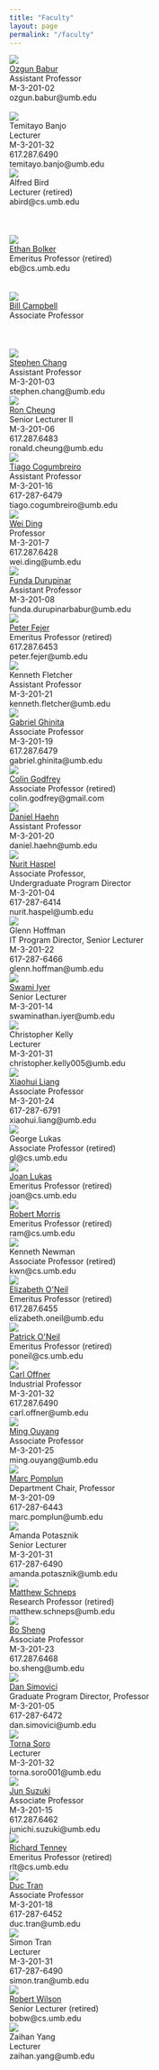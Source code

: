```yaml
---
title: "Faculty"
layout: page
permalink: "/faculty"
---
```


<div class="person">
  <img src="/WEB/images/people/ozgun_babur.jpg"><br>
  <a href="https://www.cs.umb.edu/~ozgun" target=_blank>Ozgun Babur</a><br>
  Assistant Professor<br>
  M-3-201-02<br>
  ozgun.babur@umb.edu<br>
  <br>
</div>
<div class="person">
  <img src="/WEB/images/people/No_Photo_Available.jpg"><br>
  Temitayo Banjo<br>
  Lecturer<br>
  M-3-201-32<br>
  617.287.6490<br>
  temitayo.banjo@umb.edu
</div>
<div class="person">
  <img src="/WEB/images/people/Alfred_Bird.jpg"><br>
  Alfred Bird<br>
  Lecturer (retired)<br>
  abird@cs.umb.edu<br><br>
  <br>
  <br>
</div>
<div class="person">
  <img src="/WEB/images/people/Ethan_Bolker.jpg"><br>
  <a href="http://www.cs.umb.edu/~eb" target=_blank>Ethan Bolker</a><br>
  Emeritus Professor (retired)<br>
  eb@cs.umb.edu<br><br>
  <br>
  
</div>
<div class="person">
  <img src="/WEB/images/people/Bill_Campbell.jpg"><br>
  <a href="	http://www.cs.umb.edu/~wrc" target=_blank>Bill Campbell</a><br>
  Associate Professor<br>
  <br>
  <br>
  <br>
</div>
<div class="person">
  <img src="/WEB/images/people/stephen_chang.jpg"><br>
  <a href="https://www.cs.umb.edu/~stchang/" target=_blank>Stephen Chang</a><br>
  Assistant Professor<br>
  M-3-201-03<br>
  stephen.chang@umb.edu
  
</div>
<div class="person">
  <img src="/WEB/images/people/Ron_Cheung.jpg"><br>
  <a href="http://www.cs.umb.edu/~cheungr" target=_blank>Ron Cheung</a><br>
  Senior Lecturer II<br>
  M-3-201-06<br>
  617.287.6483<br>
  ronald.cheung@umb.edu
</div>
<div class="person">
  <img src="/WEB/images/people/Tiago_Cogumbreiro.jpg"><br>
  <a href="https://cogumbreiro.github.io/" target=_blank>Tiago Cogumbreiro</a><br>
  Assistant Professor<br>
  M-3-201-16<br>
  617-287-6479<br>
  tiago.cogumbreiro@umb.edu
</div>
<div class="person">
  <img src="/WEB/images/people/Wei_Ding.jpg"><br>
  <a href="	http://www.cs.umb.edu/~ding" target=_blank>Wei Ding</a><br>
  Professor<br>
  M-3-201-7<br>
  617.287.6428<br>
  wei.ding@umb.edu
</div>
<div class="person">
  <img src="/WEB/images/people/Funda_Durupinar.jpg"><br>
  <a href="http://www.cs.umb.edu/~fundad" target=_blank>Funda Durupinar</a><br>
  Assistant Professor<br>
  M-3-201-08<br>
  funda.durupinarbabur@umb.edu
</div>
<div class="person">
  <img src="/WEB/images/people/Peter_Fejer.jpg"><br>
  <a href="http://www.cs.umb.edu/~fejer" target=_blank>Peter Fejer</a><br>
  Emeritus Professor (retired)<br>
  617.287.6453<br>
  peter.fejer@umb.edu<br>
</div>
<div class="person">
  <img src="/WEB/images/people/Kenneth_K_Fletcher.jpg"><br>
  Kenneth Fletcher<br>
  Assistant Professor<br>
  M-3-201-21<br>
  kenneth.fletcher@umb.edu
</div>
<div class="person">
  <img src="/WEB/images/people/Gabriel_Ghinita.jpg"><br>
  <a href="http://www.cs.umb.edu/~gghinita/" target=_blank>Gabriel Ghinita</a><br>
  Associate Professor<br>
  M-3-201-19<br>
  617.287.6479<br>
  gabriel.ghinita@umb.edu
</div>
<div class="person">
  <img src="/WEB/images/people/Colin_Godgrey.jpg"><br>
  <a href="	http://www.cs.umb.edu/~cgodfrey" target=_blank>Colin Godfrey</a><br>
  Associate Professor (retired)<br>
  colin.godfrey@gmail.com
</div>
<div class="person">
  <img src="/WEB/images/people/Daniel_Haehn.jpg"><br>
  <a href="http://www.cs.umb.edu/~haehn" target=_blank>Daniel Haehn</a><br>
  Assistant Professor<br>
  M-3-201-20<br>
  daniel.haehn@umb.edu<br>
</div>
<div class="person">
  <img src="/WEB/images/people/Nurit_Haspel.jpg"><br>
  <a href="http://www.cs.umb.edu/~nurith" target=_blank>Nurit Haspel</a><br>
  Associate Professor,<br>
  Undergraduate Program Director<br>
  M-3-201-04<br>
  617-287-6414<br>
  nurit.haspel@umb.edu
</div>
<div class="person">
  <img src="/WEB/images/people/Glenn_Hoffman.jpg"><br>
  Glenn Hoffman<br>
  IT Program Director, Senior Lecturer<br>
  M-3-201-22<br>
  617-287-6466<br>
  glenn.hoffman@umb.edu
</div>
<div class="person">
  <img src="/WEB/images/people/swami.jpg"><br>
  <a href="http://www.cs.umb.edu/~siyer" target=_blank>Swami Iyer</a><br>
  Senior Lecturer<br>
  M-3-201-14<br>
  swaminathan.iyer@umb.edu
</div>
<div class="person">
  <img src="/WEB/images/people/No_Photo_Available.jpg"><br>
  Christopher Kelly<br>
  Lecturer<br>
  M-3-201-31<br>
  christopher.kelly005@umb.edu<br>
</div>
<div class="person">
  <img src="/WEB/images/people/Xiaohui_Liang.jpg"><br>
  <a href="http://www.faculty.umb.edu/xiaohui.liang" target=_blank>Xiaohui Liang</a><br>
  Associate Professor<br>
  M-3-201-24<br>
  617-287-6791<br>
  xiaohui.liang@umb.edu
</div>
<div class="person">
  <img src="/WEB/images/people/No_Photo_Available.jpg"><br>
  George Lukas<br>
  Associate Professor (retired)<br>
  gl@cs.umb.edu
</div>
<div class="person">
  <img src="/WEB/images/people/Joan_Lukas.jpg"><br>
  <a href="http://www.cs.umb.edu/~joan" target=_blank>Joan Lukas</a><br>
  Emeritus Professor (retired)<br>
  joan@cs.umb.edu
</div>
<div class="person">
  <img src="/WEB/images/people/Robert_Morris.jpg"><br>
  <a href="http://www.cs.umb.edu/~ram" target=_blank>Robert Morris</a><br>
  Emeritus Professor (retired)<br>
  ram@cs.umb.edu<br>
</div>
<div class="person">
  <img src="/WEB/images/people/No_Photo_Available.jpg"><br>
  Kenneth Newman<br>
  Associate Professor (retired)<br>
  kwn@cs.umb.edu
</div>
<div class="person">
  <img src="/WEB/images/people/Elizabeth_ONeil.jpg"><br>
  <a href="http://www.cs.umb.edu/~eoneil" target=_blank>Elizabeth O'Neil</a><br>
  Emeritus Professor (retired)<br>
  617.287.6455<br>
  elizabeth.oneil@umb.edu
</div>
<div class="person">
  <img src="/WEB/images/people/Patrick_ONeil.jpg"><br>
  <a href="http://www.cs.umb.edu/~poneil" target=_blank>Patrick O'Neil</a><br>
  Emeritus Professor (retired)<br>
  poneil@cs.umb.edu
</div>
<div class="person">
  <img src="/WEB/images/people/Carl_Offner.jpg"><br>
  <a href="http://www.cs.umb.edu/~offner/" target=_blank>Carl Offner</a><br>
  Industrial Professor<br>
  M-3-201-32<br>
  617.287.6490<br>
  carl.offner@umb.edu
</div>
<div class="person">
  <img src="/WEB/images/people/Ming_Ouyang.jpg"><br>
  <a href="	http://www.cs.umb.edu/~ming/" target=_blank>Ming Ouyang</a><br>
  Associate Professor<br>
  M-3-201-25<br>
  ming.ouyang@umb.edu
</div>
<div class="person">
  <img src="/WEB/images/people/Marc_Pomplun.jpg"><br>
  <a href="http://www.cs.umb.edu/~marc" target=_blank>Marc Pomplun</a><br>
  Department Chair, Professor<br>
  M-3-201-09<br>
  617-287-6443<br>
  marc.pomplun@umb.edu
</div>
<div class="person">
  <img src="/WEB/images/people/amanda_potasznik.jpg"><br>
  Amanda Potasznik<br>
  Senior Lecturer<br>
  M-3-201-31<br>
  617-287-6490<br>
  amanda.potasznik@umb.edu
</div>
<div class="person">
  <img src="/WEB/images/people/Matthew_Schneps.jpg"><br>
  <a href="http://www.cfa.harvard.edu/dyslexia/LVL/" target=_blank>Matthew Schneps</a><br>
  Research Professor (retired)<br>
  matthew.schneps@umb.edu
</div>
<div class="person">
  <img src="/WEB/images/people/Bo_Sheng.jpg"><br>
  <a href="http://www.cs.umb.edu/~shengbo" target=_blank>Bo Sheng</a><br>
  Associate Professor<br>
  M-3-201-23<br>
  617.287.6468<br>
  bo.sheng@umb.edu
</div>
<div class="person">
  <img src="/WEB/images/people/Dan_Simovici.jpg"><br>
  <a href="http://www.cs.umb.edu/~dsim" target=_blank>Dan Simovici</a><br>
  Graduate Program Director, Professor<br>
  M-3-201-05<br>
  617-287-6472<br>
  dan.simovici@umb.edu
</div>
<div class="person">
  <img src="/WEB/images/people/Torna_Omar_Soro.jpg"><br>
  <a href="https://www.cs.umb.edu/~tsoro/" target=_blank>Torna Soro</a><br>
  Lecturer<br>
  M-3-201-32<br>
  torna.soro001@umb.edu
</div>
<div class="person">
  <img src="/WEB/images/people/Jun_Suzuki.jpg"><br>
  <a href="http://www.cs.umb.edu/~jxs" target=_blank>Jun Suzuki</a><br>
  Associate Professor<br>
  M-3-201-15<br>
  617.287.6462<br>
  junichi.suzuki@umb.edu
</div>
<div class="person">
  <img src="/WEB/images/people/Richard_Tenney.jpg"><br>
  <a href="http://www.cs.umb.edu/~rlt" target=_blank>Richard Tenney</a><br>
  Emeritus Professor (retired)<br>
  rlt@cs.umb.edu
</div>
<div class="person">
  <img src="/WEB/images/people/Duc_Tran.jpg"><br>
  <a href="http://www.cs.umb.edu/~duc" target=_blank>Duc Tran</a><br>
  Associate Professor<br>
  M-3-201-18<br>
  617-287-6452<br>
  duc.tran@umb.edu
</div>
<div class="person">
  <img src="/WEB/images/people/No_Photo_Available.jpg"><br>
  Simon Tran<br>
  Lecturer<br>
  M-3-201-31<br>
  617-287-6490<br>
  simon.tran@umb.edu
</div>
<div class="person">
  <img src="/WEB/images/people/Robert_Wilson.jpg"><br>
  <a href="	http://www.cs.umb.edu/~bobw" target=_blank>Robert Wilson</a><br>
  Senior Lecturer (retired)<br>
  bobw@cs.umb.edu
</div>
<div class="person">
  <img src="/WEB/images/people/No_Photo_Available.jpg"><br>
  Zaihan Yang<br>
  Lecturer<br>
  zaihan.yang@umb.edu
</div>



<!-- 
<table>
  <tr>
    <td>
      <img src="/WEB/images/people/ozgun_babur.jpg"><br>
      <a href="https://www.cs.umb.edu/people/Ozgun_Babur/" target=_blank>Ozgun Babur</a><br>
      Assistant Professor<br>
      M-3-201-11<br>
      ozgun.babur@umb.edu
    </td>
    <td>
      <img src="/WEB/images/people/No_Photo_Available.jpg"><br>
      <a href="https://www.cs.umb.edu/people/Temitayo_Banjo/" target=_blank>Temitayo Banjo</a><br>
      Lecturer<br>
      M-3-201-32<br>
      617.287.6490<br>
      temitayo.banjo@umb.edu
    </td>
    <td>
      <img src="/WEB/images/people/Alfred_Bird.jpg"><br>
      <a href="https://www.cs.umb.edu/people/Alfred_Bird/" target=_blank>Alfred Bird</a><br>
      Lecturer (retired)<br>
      abird@cs.umb.edu
    </td>
    <td>
      <img src="/WEB/images/people/Ethan_Bolker.jpg"><br>
      <a href="https://www.cs.umb.edu/people/Ethan_Bolker/" target=_blank>Ethan Bolker</a><br>
      Emeritus Professor (retired)<br>
      eb@cs.umb.edu
    </td>
  </tr>
  <tr>
    <td>
      <img src="/WEB/images/people/Bill_Campbell.jpg"><br>
      <a href="https://www.cs.umb.edu/people/Bill_Campbell/" target=_blank>Bill Campbell</a><br>
      Associate Professor<br>
    </td>
    <td>
      <img src="/WEB/images/people/stephen_chang.jpg"><br>
      <a href="https://www.cs.umb.edu/people/Stephen_Chang/" target=_blank>Stephen Chang</a><br>
      Assistant Professor<br>
      M-3-201-03<br>
      stephen.chang@umb.edu
    </td>
    <td>
      <img src="/WEB/images/people/Ron_Cheung.jpg"><br>
      <a href="https://www.cs.umb.edu/people/Ron_Cheung/" target=_blank>Ron Cheung</a><br>
      Senior Lecturer II<br>
      M-3-201-06<br>
      617.287.6483<br>
      ronald.cheung@umb.edu
    </td>
    <td>
      <img src="/WEB/images/people/Tiago_Cogumbreiro.jpg"><br>
      <a href="https://www.cs.umb.edu/people/Tiago_Cogumbreiro/" target=_blank>Tiago Cogumbreiro</a><br>
      Assistant Professor<br>
      M-3-201-16<br>
      617-287-6479<br>
      tiago.cogumbreiro@umb.edu
    </td>
  </tr>
  <tr>
    <td>
      <img src="/WEB/images/people/Wei_Ding.jpg"><br>
      <a href="https://www.cs.umb.edu/people/Wei_Ding/" target=_blank>Wei Ding</a><br>
      Professor<br>
      M-3-201-7<br>
      617.287.6428<br>
      wei.ding@umb.edu
    </td>
    <td>
      <img src="/WEB/images/people/Funda_Durupinar.jpg"><br>
      <a href="https://www.cs.umb.edu/people/Funda_Durupinar/" target=_blank>Funda Durupinar</a><br>
      Assistant Professor<br>
      M-3-201-08<br>
      funda.durupinarbabur@umb.edu
    </td>
    <td>
      <img src="/WEB/images/people/Peter_Fejer.jpg"><br>
      <a href="https://www.cs.umb.edu/people/Peter_Fejer/" target=_blank>Peter Fejer</a><br>
      Emeritus Professor (retired)<br>
      617.287.6453<br>
      peter.fejer@umb.edu<br>
    </td>
    <td>C
      <img src="/WEB/images/people/Kenneth_K_Fletcher.jpg"><br>
      <a href="https://www.cs.umb.edu/people/Kenneth_Fletcher/" target=_blank>Kenneth Fletcher</a><br>
      Assistant Professor<br>
      M-3-201-21<br>
      kenneth.fletcher@umb.edu
    </td>
  </tr>
  <tr>
    <td>
      <img src="/WEB/images/people/Gabriel_Ghinita.jpg"><br>
      <a href="https://www.cs.umb.edu/people/Gabriel_Ghinita/" target=_blank>Gabriel Ghinita</a><br>
      Associate Professor<br>
      M-3-201-19<br>
      617.287.6479<br>
      gabriel.ghinita@umb.edu
    </td>
    <td>
      <img src="/WEB/images/people/Colin_Godgrey.jpg"><br>
      <a href="https://www.cs.umb.edu/people/Colin_Godfrey/" target=_blank>Colin Godfrey</a><br>
      Associate Professor (retired)<br>
      colin.godfrey@gmail.com
    </td>
    <td>
      <img src="/WEB/images/people/Daniel_Haehn.jpg"><br>
      <a href="https://www.cs.umb.edu/people/Daniel_Haehn/" target=_blank>Daniel Haehn</a><br>
      Assistant Professor<br>
      M-3-201-20<br>
      daniel.haehn@umb.edu<br>
    </td>
    <td>
      <img src="/WEB/images/people/Nurit_Haspel.jpg"><br>
      <a href="https://www.cs.umb.edu/people/Nurit_Haspel/" target=_blank>Nurit Haspel</a><br>
      Associate Professor,<br>
      Undergraduate Program Director<br>
      M-3-201-04<br>
      617-287-6414<br>
      nurit.haspel@umb.edu
    </td>
  </tr>
  <tr>
    <td>
      <img src="/WEB/images/people/Glenn_Hoffman.jpg"><br>
      <a href="https://www.cs.umb.edu/people/Glenn_Hoffman/" target=_blank>Glenn Hoffman</a><br>
      IT Program Director, Senior Lecturer<br>
      M-3-201-22<br>
      617-287-6466<br>
      glenn.hoffman@umb.edu
    </td>
    <td>
      <img src="/WEB/images/people/swami.jpg"><br>
      <a href="https://www.cs.umb.edu/people/Swami_Iyer/" target=_blank>Swami Iyer</a><br>
      Senior Lecturer<br>
      M-3-201-14<br>
      swaminathan.iyer@umb.edu
    </td>
    <td>
      <img src="/WEB/images/people/No_Photo_Available.jpg"><br>
      <a href="https://www.cs.umb.edu/people/Christopher_Kelly/" target=_blank>Christopher Kelly</a><br>
      Lecturer<br>
      M-3-201-31<br>
      christopher.kelly005@umb.edu<br>
    </td>
    <td>
      <img src="/WEB/images/people/Xiaohui_Liang.jpg"><br>
      <a href="https://www.cs.umb.edu/people/Xiaohui_Liang/" target=_blank>Xiaohui Liang</a><br>
      Associate Professor<br>
      M-3-201-24<br>
      617-287-6791<br>
      xiaohui.liang@umb.edu
    </td>
  </tr>
  <tr>
    <td>
      <img src="/WEB/images/people/No_Photo_Available.jpg"><br>
      <a href="https://www.cs.umb.edu/people/George_Lukas/" target=_blank>George Lukas</a><br>
      Associate Professor (retired)<br>
      gl@cs.umb.edu
    </td>
    <td>
      <img src="/WEB/images/people/Joan_Lukas.jpg"><br>
      <a href="https://www.cs.umb.edu/people/Joan_Lukas/" target=_blank>Joan Lukas</a><br>
      Emeritus Professor (retired)<br>
      joan@cs.umb.edu
    </td>
    <td>
      <img src="/WEB/images/people/Robert_Morris.jpg"><br>
      <a href="https://www.cs.umb.edu/people/Robert_Morris/" target=_blank>Robert Morris</a><br>
      Emeritus Professor (retired)<br>
      ram@cs.umb.edu<br>
    </td>
    <td>
      <img src="/WEB/images/people/No_Photo_Available.jpg"><br>
      <a href="https://www.cs.umb.edu/people/Kenneth_Newman/" target=_blank>Kenneth Newman</a><br>
      Associate Professor (retired)<br>
      kwn@cs.umb.edu
    </td>
  </tr>
  <tr>
    <td>
      <img src="/WEB/images/people/Elizabeth_ONeil.jpg"><br>
      <a href="https://www.cs.umb.edu/people/Elizabeth_O'Neil/" target=_blank>Elizabeth O'Neil</a><br>
      Emeritus Professor (retired)<br>
      617.287.6455<br>
      elizabeth.oneil@umb.edu
    </td>
    <td>
      <img src="/WEB/images/people/Patrick_ONeil.jpg"><br>
      <a href="https://www.cs.umb.edu/people/Patrick_O'Neil/" target=_blank>Patrick O'Neil</a><br>
      Emeritus Professor (retired)<br>
      poneil@cs.umb.edu
    </td>
    <td>
      <img src="/WEB/images/people/Carl_Offner.jpg"><br>
      <a href="https://www.cs.umb.edu/people/Carl_Offner/" target=_blank>Carl Offner</a><br>
      Industrial Professor<br>
      M-3-201-32<br>
      617.287.6490<br>
      carl.offner@umb.edu
    </td>
    <td>
      <img src="/WEB/images/people/Ming_Ouyang.jpg"><br>
      <a href="https://www.cs.umb.edu/people/Ming_Ouyang/" target=_blank>Ming Ouyang</a><br>
      Associate Professor<br>
      M-3-201-25<br>
      ming.ouyang@umb.edu
    </td>
  </tr>
  <tr>
    <td>
      <img src="/WEB/images/people/Marc_Pomplun.jpg"><br>
      <a href="https://www.cs.umb.edu/people/Marc_Pomplun/" target=_blank>Marc Pomplun</a><br>
      Department Chair, Professor<br>
      M-3-201-09<br>
      617-287-6443<br>
      marc.pomplun@umb.edu
    </td>
    <td>
      <img src="/WEB/images/people/amanda_potasznik.jpg"><br>
      <a href="https://www.cs.umb.edu/people/Amanda_Potasznik/" target=_blank>Amanda Potasznik</a><br>
      Senior Lecturer<br>
      M-3-201-31<br>
      617-287-6490<br>
      amanda.potasznik@umb.edu
    </td>
    <td>
      <img src="/WEB/images/people/Matthew_Schneps.jpg"><br>
      <a href="https://www.cs.umb.edu/people/Matthew_Schneps/" target=_blank>Matthew Schneps</a><br>
      Research Professor (retired)<br>
      matthew.schneps@umb.edu
    </td>
    <td>
      <img src="/WEB/images/people/Bo_Sheng.jpg"><br>
      <a href="https://www.cs.umb.edu/people/Bo_Sheng/" target=_blank>Bo Sheng</a><br>
      Associate Professor<br>
      M-3-201-23<br>
      617.287.6468<br>
      bo.sheng@umb.edu
    </td>
  </tr>
  <tr>
    <td>
      <img src="/WEB/images/people/Dan_Simovici.jpg"><br>
      <a href="https://www.cs.umb.edu/people/Dan_Simovici/" target=_blank>Dan Simovici</a><br>
      Graduate Program Director, Professor<br>
      M-3-201-05<br>
      617-287-6472<br>
      dan.simovici@umb.edu
    </td>
    <td>
      <img src="/WEB/images/people/Torna_Omar_Soro.jpg"><br>
      <a href="https://www.cs.umb.edu/people/Torna_Soro/" target=_blank>Torna Soro</a><br>
      Lecturer<br>
      M-3-201-32<br>
      torna.soro001@umb.edu
    </td>
    <td>
      <img src="/WEB/images/people/Jun_Suzuki.jpg"><br>
      <a href="https://www.cs.umb.edu/people/Jun_Suzuki/" target=_blank>Jun Suzuki</a><br>
      Associate Professor<br>
      M-3-201-15<br>
      617.287.6462<br>
      junichi.suzuki@umb.edu
    </td>
    <td>
      <img src="/WEB/images/people/Richard_Tenney.jpg"><br>
      <a href="https://www.cs.umb.edu/people/Richard_Tenney/" target=_blank>Richard Tenney</a><br>
      Emeritus Professor (retired)<br>
      rlt@cs.umb.edu
    </td>
  </tr>
  <tr>
    <td>
      <img src="/WEB/images/people/Duc_Tran.jpg"><br>
      <a href="https://www.cs.umb.edu/people/Duc_Tran/" target=_blank>Duc Tran</a><br>
      Associate Professor<br>
      M-3-201-18<br>
      617-287-6452<br>
      duc.tran@umb.edu
    </td>
    <td>
      <img src="/WEB/images/people/No_Photo_Available.jpg"><br>
      <a href="https://www.cs.umb.edu/people/Simon_Tran/" target=_blank>Simon Tran</a><br>
      Lecturer<br>
      M-3-201-31<br>
      617-287-6490<br>
      simon.tran@umb.edu
    </td>
    <td>
      <img src="/WEB/images/people/Robert_Wilson.jpg"><br>
      <a href="https://www.cs.umb.edu/people/Robert_Wilson/" target=_blank>Robert Wilson</a><br>
      Senior Lecturer (retired)<br>
      bobw@cs.umb.edu
    </td>
    <td>
      <img src="/WEB/images/people/No_Photo_Available.jpg"><br>
      <a href="https://www.cs.umb.edu/people/Zaihan_Yang/" target=_blank>Zaihan Yang</a><br>
      Lecturer<br>
      zaihan.yang@umb.edu
    </td>
  </tr>
</table>
 -->
